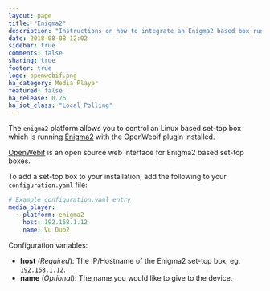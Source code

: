 ```yaml
---
layout: page
title: "Enigma2"
description: "Instructions on how to integrate an Enigma2 based box running OpenWebif into Home Assistant."
date: 2018-08-08 12:02
sidebar: true
comments: false
sharing: true
footer: true
logo: openwebif.png
ha_category: Media Player
featured: false
ha_release: 0.76
ha_iot_class: "Local Polling"
---
```


The `enigma2` platform allows you to control an Linux based set-top box which is running [Enigma2](https://github.com/oe-alliance/oe-alliance-enigma2) with the OpenWebif plugin installed.

[OpenWebif](https://github.com/E2OpenPlugins/e2openplugin-OpenWebif) is an open source web interface for Enigma2 based set-top boxes.

To add a set-top box to your installation, add the following to your `configuration.yaml` file:

```yaml
# Example configuration.yaml entry
media_player:
  - platform: enigma2
    host: 192.168.1.12
    name: Vu Duo2
```

Configuration variables:

- **host** (*Required*): The IP/Hostname of the Enigma2 set-top box, eg. `192.168.1.12`.
- **name** (*Optional*): The name you would like to give to the device.